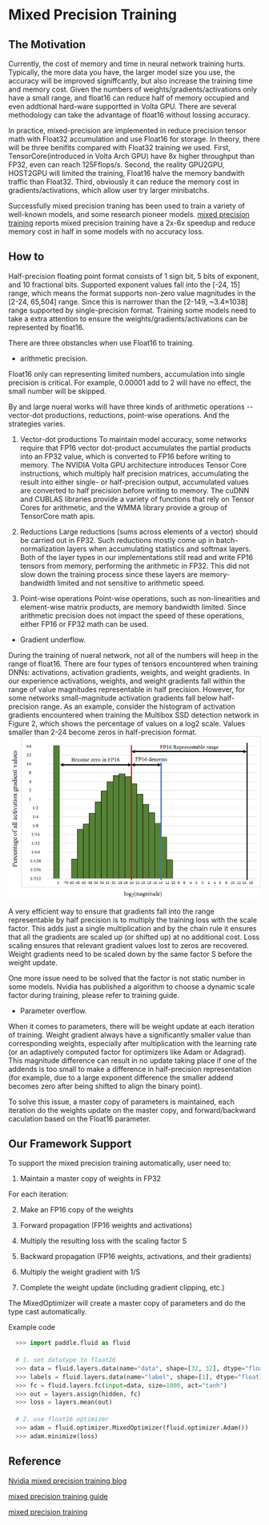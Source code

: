 # Mixed Precision Training

## The Motivation
Currently, the cost of memory and time in neural network training hurts. Typically, the more data you have, the larger model size you use, the accuracy will be improved signiffcantly, but also increase the training time and memory cost. Given the numbers of weights/gradients/activations only have a small range, and float16 can reduce half of memory occupied and even addtional hard-ware supportted in Volta GPU. There are several methodology can take the advantage of float16 without lossing accuracy. 

In practice, mixed-precision are implemented in reduce precision tensor math with Float32 accumulation and use Float16 for storage. 
In theory, there will be three benifits compared with Float32 training we used. First, TensorCore(introduced in Volta Arch GPU) have 8x higher throughput than FP32, even can reach 125Fflops/s. Second,  the reality GPU2GPU, HOST2GPU will limited the training, Float16 halve the memory bandwith traffic than Float32. Third, obviously it can reduce the memory cost in gradients/activations, which allow user try larger minibatchs.

Successfully mixed precision traning has been used to train a variety of well-known models, and some research pioneer models. [mixed precision training](https://arxiv.org/pdf/1710.03740.pdf) reports mixed precision training have a 2x-6x speedup and reduce memory cost in half in some models with no accuracy loss.

## How to
Half-precision floating point format consists of 1 sign bit, 5 bits of exponent, and 10 fractional bits. Supported exponent values fall into the [-24, 15] range, which means the format supports non-zero value magnitudes in the [2-24, 65,504] range. Since this is narrower than the [2-149, ~3.4×1038] range supported by single-precision format. Training some models need to take a extra attention to ensure the weights/gradients/activations can be represented by float16.

There are three obstancles when use Float16 to training. 

- arithmetic precision.

Float16 only can representing limited numbers, accumulation into single precision is critical. For example, 0.00001 add to 2 will have no effect, the small number will be skipped.

By and large nueral works will have three kinds of arithmetic operations -- vector-dot productions, reductions, point-wise operations. And the strategies varies.

  1. Vector-dot productions
  To maintain model accuracy, some networks require that FP16 vector dot-product accumulates the partial products into an FP32 value, which is converted to FP16 before writing to memory.
  The NVIDIA Volta GPU architecture introduces Tensor Core instructions, which multiply half precision matrices, accumulating the result into either single- or half-precision output, accumulated values are converted to half precision before writing to memory. The cuDNN and CUBLAS libraries provide a variety of functions that rely on Tensor Cores for arithmetic, and the WMMA library provide a group of TensorCore math apis. 

  2. Reductions
  Large reductions (sums across elements of a vector) should be carried out in FP32. Such reductions mostly come up in batch-normalization layers when accumulating statistics and softmax layers. Both of the layer types in our implementations still read and write FP16 tensors from memory, performing the arithmetic in FP32. This did not slow down the training process since these layers are memory-bandwidth limited and not sensitive to arithmetic speed.

  3. Point-wise operations
  Point-wise operations, such as non-linearities and element-wise matrix products, are memory bandwidth limited. Since arithmetic precision does not impact the speed of these operations, either FP16 or FP32 math can be used.

- Gradient underflow.

During the training of nueral network, not all of the numbers will heep in the range of float16. There are four types of tensors encountered when training DNNs: activations, activation gradients, weights, and weight gradients. In our experience activations, weights, and weight gradients fall within the range of value magnitudes representable in half precision. However, for some networks small-magnitude activation gradients fall below half-precision range. As an example, consider the histogram of activation gradients encountered when training the Multibox SSD detection network in Figure 2, which shows the percentage of values on a log2 scale. Values smaller than 2-24 become zeros in half-precision format.
![](images/ssd_ag_log_histo_coarse.png)

A very efficient way to ensure that gradients fall into the range representable by half precision is to multiply the training loss with the scale factor. This adds just a single multiplication and by the chain rule it ensures that all the gradients are scaled up (or shifted up) at no additional cost. Loss scaling ensures that relevant gradient values lost to zeros are recovered. Weight gradients need to be scaled down by the same factor S before the weight update.

One more issue need to be solved that the factor is not static number in some models. Nvidia has published a algorithm to choose a dynamic scale factor during training, please refer to training guide.

- Parameter overflow.

When it comes to parameters, there will be weight update at each iteration of training. Weight gradient always have a significantly smaller value than corresponding weights, especially after multiplication with the learning rate (or an adaptively computed factor for optimizers like Adam or Adagrad).  This magnitude difference can result in no update taking place if one of the addends is too small to make a difference in half-precision representation (for example, due to a large exponent difference the smaller addend becomes zero after being shifted to align the binary point).

To solve this issue, a master copy of parameters is maintained, each iteration do the weights update on the master copy, and forward/backward caculation based on the Float16 parameter.

## Our Framework Support
To support the mixed precision training automatically, user need to:

  1. Maintain a master copy of weights in FP32

  For each iteration:

  2. Make an FP16 copy of the weights

  3. Forward propagation (FP16 weights and activations)

  4. Multiply the resulting loss with the scaling factor S

  5. Backward propagation (FP16 weights, activations, and their gradients)

  6. Multiply the weight gradient with 1/S

  7. Complete the weight update (including gradient clipping, etc.)

The MixedOptimizer will create a master copy of parameters and do the type cast automatically.

Example code 

```python
  >>> import paddle.fluid as fluid

  # 1. set datatype to float16
  >>> data = fluid.layers.data(name="data", shape=[32, 32], dtype="float16") # set the type to float16
  >>> labels = fluid.layers.data(name="label", shape=[1], dtype="float16") # set the type to float16
  >>> fc = fluid.layers.fc(input=data, size=1000, act="tanh")
  >>> out = layers.assign(hidden, fc)
  >>> loss = layers.mean(out)

  # 2. use float16 optimizer
  >>> adam = fluid.optimizer.MixedOptimizer(fluid.optimizer.Adam())
  >>> adam.minimize(loss)

```

## Reference

[Nvidia mixed precision training blog](https://devblogs.nvidia.com/mixed-precision-training-deep-neural-networks/)

[mixed precision training guide](https://docs.nvidia.com/deeplearning/sdk/mixed-precision-training/index.html)

[mixed precision training](https://arxiv.org/pdf/1710.03740.pdf)
